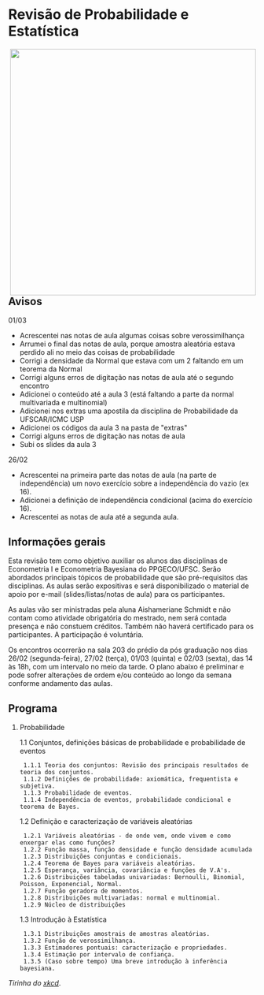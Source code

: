 # Revisão de Probabilidade e Estatística

<img src="https://imgs.xkcd.com/comics/correlation.png" width="500" align = "right">


## Avisos
01/03
* Acrescentei nas notas de aula algumas coisas sobre verossimilhança
* Arrumei o final das notas de aula, porque amostra aleatória estava perdido ali no meio das coisas de probabilidade
* Corrigi a densidade da Normal que estava com um 2 faltando em um teorema da Normal
* Corrigi alguns erros de digitação nas notas de aula até o segundo encontro
* Adicionei o conteúdo até a aula 3 (está faltando a parte da normal multivariada e multinomial)
* Adicionei nos extras uma apostila da disciplina de Probabilidade da UFSCAR/ICMC USP
* Adicionei os códigos da aula 3 na pasta de "extras"
* Corrigi alguns erros de digitação nas notas de aula
* Subi os slides da aula 3

26/02
* Acrescentei na primeira parte das notas de aula (na parte de independência) um novo exercício sobre a independência do vazio (ex 16).
* Adicionei a definição de independência condicional (acima do exercício 16).
* Acrescentei as notas de aula até a segunda aula.

## Informações gerais

Esta revisão tem como objetivo auxiliar os alunos das disciplinas de Econometria I e Econometria Bayesiana do PPGECO/UFSC. Serão abordados principais tópicos de probabilidade que são pré-requisitos das disciplinas. As aulas serão expositivas e será disponibilizado o material de apoio por e-mail (slides/listas/notas de aula) para os participantes.

As aulas vão ser ministradas pela aluna Aishameriane Schmidt e não contam como atividade obrigatória do mestrado, nem será contada presença e não constuem créditos. Também não haverá certificado para os participantes. A participação é voluntária.

Os encontros ocorrerão na sala 203 do prédio da pós graduação nos dias 26/02 (segunda-feira), 27/02 (terça), 01/03 (quinta) e 02/03 (sexta), das 14 às 18h, com um intervalo no meio da tarde. O plano  abaixo é preliminar e pode sofrer alterações de ordem e/ou conteúdo ao longo da semana conforme andamento das aulas.

## Programa

1. Probabilidade

    1.1 Conjuntos, definições básicas de probabilidade e probabilidade de eventos
    
        1.1.1 Teoria dos conjuntos: Revisão dos principais resultados de teoria dos conjuntos.
        1.1.2 Definições de probabilidade: axiomática, frequentista e subjetiva. 
        1.1.3 Probabilidade de eventos.
        1.1.4 Independência de eventos, probabilidade condicional e teorema de Bayes.
        
    1.2 Definição e caracterização de variáveis aleatórias
    
        1.2.1 Variáveis aleatórias - de onde vem, onde vivem e como enxergar elas como funções?
        1.2.2 Função massa, função densidade e função densidade acumulada
        1.2.3 Distribuições conjuntas e condicionais.
        1.2.4 Teorema de Bayes para variáveis aleatórias.
        1.2.5 Esperança, variância, covariância e funções de V.A's.
        1.2.6 Distribuições tabeladas univariadas: Bernoulli, Binomial, Poisson, Exponencial, Normal.
        1.2.7 Função geradora de momentos.
        1.2.8 Distribuições multivariadas: normal e multinomial.
        1.2.9 Núcleo de distribuições
        
    1.3 Introdução à Estatística
    
        1.3.1 Distribuições amostrais de amostras aleatórias.
        1.3.2 Função de verossimilhança.
        1.3.3 Estimadores pontuais: caracterização e propriedades.
        1.3.4 Estimação por intervalo de confiança.
        1.3.5 (Caso sobre tempo) Uma breve introdução à inferência bayesiana.

_Tirinha do [xkcd](http://phdcomics.com/comics.php?f=1790)_.
